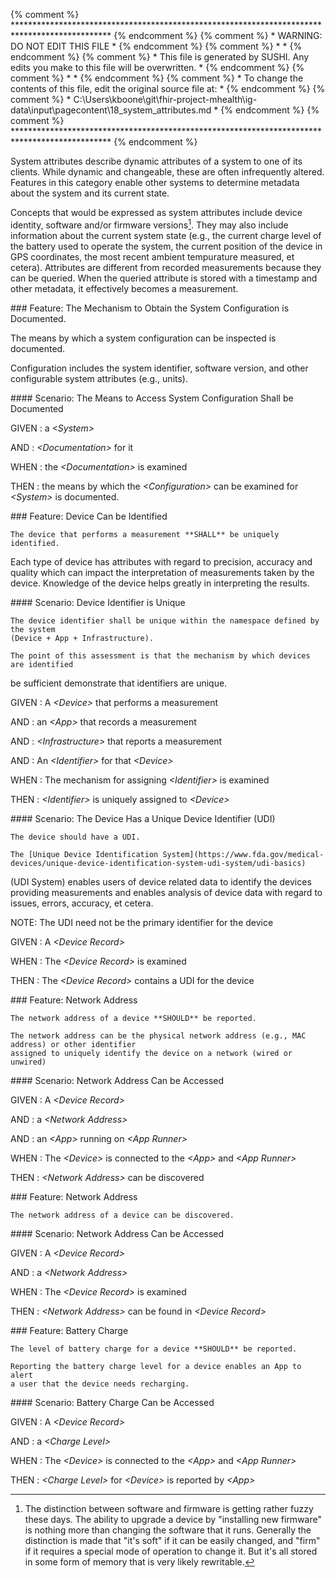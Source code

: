 {% comment %} ********************************************************************************************** {% endcomment %}
{% comment %} *                               WARNING: DO NOT EDIT THIS FILE                               * {% endcomment %}
{% comment %} *                                                                                            * {% endcomment %}
{% comment %} * This file is generated by SUSHI. Any edits you make to this file will be overwritten.      * {% endcomment %}
{% comment %} *                                                                                            * {% endcomment %}
{% comment %} * To change the contents of this file, edit the original source file at:                     * {% endcomment %}
{% comment %} * C:\Users\kboone\git\fhir-project-mhealth\ig-data\input\pagecontent\18_system_attributes.md * {% endcomment %}
{% comment %} ********************************************************************************************** {% endcomment %}

System attributes describe dynamic attributes of a system to one of its clients. While
dynamic and changeable, these are often infrequently altered.  Features in this category
enable other systems to determine metadata about the system and its current state.

Concepts that would be expressed as system attributes include device identity, software
and/or firmware versions[^1].  They may also include information about the current system
state (e.g., the current charge level of the battery used to operate the system, the
current position of the device in GPS coordinates, the most recent ambient tempurature
measured, et cetera).  Attributes are different from recorded measurements because they
can be queried.  When the queried attribute is stored with a timestamp and other metadata,
it effectively becomes a measurement.

[^1]: The distinction between software and firmware is getting rather fuzzy these days.
The ability to upgrade a device by "installing new firmware" is nothing more than changing
the software that it runs.  Generally the distinction is made that "it's soft" if it
can be easily changed, and "firm" if it requires a special mode of operation to change
it.  But it's all stored in some form of memory that is very likely rewritable.


<span id='the-mechanism-to-obtain-the-system-configuration-is-documented.'/>
### <span class='glyphicon text-success glyphicon-phone'/> <span class='glyphicon text-success glyphicon-dashboard'/> <span class='glyphicon text-success glyphicon-cloud'/> Feature: The Mechanism to Obtain the System Configuration is Documented.

The means by which a system configuration can be inspected is documented.

Configuration includes the system identifier, software version, and other
configurable system attributes (e.g., units).


<span id='the-means-to-access-system-configuration-shall-be-documented'/>
#### <span class='glyphicon text-success glyphicon-phone'/> <span class='glyphicon text-success glyphicon-dashboard'/> Scenario: The Means to Access System Configuration Shall be Documented


GIVEN
: a <i>&lt;System&gt;</i>

   AND
   : <i>&lt;Documentation&gt;</i> for it

WHEN
: the <i>&lt;Documentation&gt;</i> is examined

THEN
: the means by which the <i>&lt;Configuration&gt;</i> can be examined for <i>&lt;System&gt;</i> is documented.


<span id='device-can-be-identified'/>
### <span class='glyphicon text-success glyphicon-phone'/> <span class='glyphicon text-success glyphicon-dashboard'/> <span class='glyphicon text-success glyphicon-cloud'/> Feature: Device Can be Identified

    The device that performs a measurement **SHALL** be uniquely identified.

Each type of device has attributes with regard to precision, accuracy and quality which
can impact the interpretation of measurements taken by the device.  Knowledge of the
device helps greatly in interpreting the results.


<span id='device-identifier-is-unique'/>
#### Scenario: Device Identifier is Unique

    The device identifier shall be unique within the namespace defined by the system
    (Device + App + Infrastructure).

    The point of this assessment is that the mechanism by which devices are identified
be sufficient demonstrate that identifiers are unique.

GIVEN
: A <i>&lt;Device&gt;</i> that performs a measurement

   AND
   : an <i>&lt;App&gt;</i> that records a measurement

   AND
   : <i>&lt;Infrastructure&gt;</i> that reports a measurement

   AND
   : An <i>&lt;Identifier&gt;</i> for that <i>&lt;Device&gt;</i>

WHEN
: The mechanism for assigning <i>&lt;Identifier&gt;</i> is examined

THEN
: <i>&lt;Identifier&gt;</i> is uniquely assigned to <i>&lt;Device&gt;</i>


<span id='the-device-has-a-unique-device-identifier-(udi)'/>
#### <span class='glyphicon text-info glyphicon-phone'/> <span class='glyphicon text-info glyphicon-dashboard'/> <span class='glyphicon text-info glyphicon-cloud'/> Scenario: The Device Has a Unique Device Identifier (UDI)

    The device should have a UDI.

    The [Unique Device Identification System](https://www.fda.gov/medical-devices/unique-device-identification-system-udi-system/udi-basics)
(UDI System) enables users of device related data to identify the devices providing measurements
and enables analysis of device data with regard to issues, errors, accuracy, et cetera.

NOTE: The UDI need not be the primary identifier for the device

GIVEN
: A <i>&lt;Device Record&gt;</i>

WHEN
: The <i>&lt;Device Record&gt;</i> is examined

THEN
: The <i>&lt;Device Record&gt;</i> contains a UDI for the device


<span id='network-address'/>
### <span class='glyphicon text-info glyphicon-phone'/> <span class='glyphicon text-info glyphicon-dashboard'/> Feature: Network Address

    The network address of a device **SHOULD** be reported.

    The network address can be the physical network address (e.g., MAC address) or other identifier
    assigned to uniquely identify the device on a network (wired or unwired)


<span id='network-address-can-be-accessed'/>
#### Scenario: Network Address Can be Accessed


GIVEN
: A <i>&lt;Device Record&gt;</i>

   AND
   : a <i>&lt;Network Address&gt;</i>

   AND
   : an <i>&lt;App&gt;</i> running on <i>&lt;App Runner&gt;</i>

WHEN
: The <i>&lt;Device&gt;</i> is connected to the <i>&lt;App&gt;</i> and <i>&lt;App Runner&gt;</i>

THEN
: <i>&lt;Network Address&gt;</i> can be discovered


<span id='network-address'/>
### <span class='glyphicon text-success glyphicon-phone'/> <span class='glyphicon text-success glyphicon-dashboard'/> <span class='glyphicon text-success glyphicon-cloud'/> Feature: Network Address

    The network address of a device can be discovered.


<span id='network-address-can-be-accessed'/>
#### Scenario: Network Address Can be Accessed


GIVEN
: A <i>&lt;Device Record&gt;</i>

   AND
   : a <i>&lt;Network Address&gt;</i>

WHEN
: The <i>&lt;Device Record&gt;</i> is examined

THEN
: <i>&lt;Network Address&gt;</i> can be found in <i>&lt;Device Record&gt;</i>


<span id='battery-charge'/>
### <span class='glyphicon text-info glyphicon-phone'/> <span class='glyphicon text-info glyphicon-dashboard'/> Feature: Battery Charge

    The level of battery charge for a device **SHOULD** be reported.

    Reporting the battery charge level for a device enables an App to alert
    a user that the device needs recharging.


<span id='battery-charge-can-be-accessed'/>
#### Scenario: Battery Charge Can be Accessed


GIVEN
: A <i>&lt;Device Record&gt;</i>

   AND
   : a <i>&lt;Charge Level&gt;</i>

WHEN
: The <i>&lt;Device&gt;</i> is connected to the <i>&lt;App&gt;</i> and <i>&lt;App Runner&gt;</i>

THEN
: <i>&lt;Charge Level&gt;</i> for <i>&lt;Device&gt;</i> is reported by <i>&lt;App&gt;</i>

